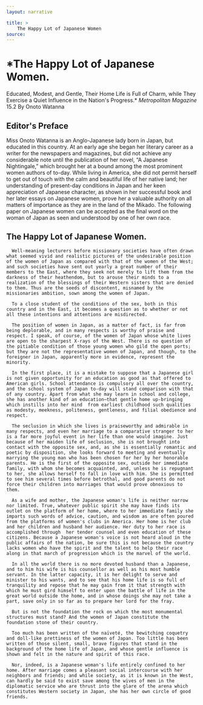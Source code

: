 ```yaml
---
layout: narrative

title: >
    The Happy Lot of Japanese Women
source: 
---
```


         
#  *The Happy Lot of Japanese Women.
 Educated, Modest, and Gentle, Their Home Life is Full of Charm, while They Exercise a Quiet Influence in the Nation's Progress.* 
 *Metropolitan Magazine* 15.2 
 By Onoto Watanna

  
## Editor's Preface

 Miss Onoto Watanna is an Anglo-Japanese lady born in Japan, but educated in this country. At an early age she began her literary career as a writer for the newspapers and magazines, but did not achieve any considerable note until the publication of her novel, “A Japanese Nightingale,” which brought her at a bound among the most prominent women authors of to-day. While living in America, she did not permit herself to get out of touch with the calm and beautiful life of her native land; her understanding of present-day conditions in Japan and her keen appreciation of Japanese character, as shown in her successful book and her later essays on Japanese women, prove her a valuable authority on all matters of importance as they are in the land of the Mikado. The following paper on Japanese women can be accepted as the final word on the woman of Japan as seen and understood by one of her own race.

  
## The Happy Lot of Japanese Women.

      Well-meaning lecturers before missionary societies have often drawn what seemed vivid and realistic pictures of the undesirable position of the women of Japan as compared with that of the women of the West; and such societies have sent out yearly a great number of their members to the East, where they seek not merely to lift them from the darkness of their heathendom, but to arouse their minds to a realization of the blessings of their Western sisters that are denied to them. Thus are the seeds of discontent, misnamed by the missionaries ambition, sown among the women of Japan.

      To a close student of the conditions of the sex, both in this country and in the East, it becomes a question as to whether or not all these intentions and attentions are misdirected.

      The position of women in Japan, as a matter of fact, is far from being deplorable, and in many respects is worthy of praise and respect. I speak, of course, of the women of Japan whose white lives are open to the sharpest X-rays of the West. There is no question of the pitiable condition of those young women who gild the open ports; but they are not the representative women of Japan, and though, to the foreigner in Japan, apparently more in evidence, represent the minority.

      In the first place, it is a mistake to suppose that a Japanese girl is not given opportunity for an education as good as that offered to American girls. School attendance is compulsory all over the country, and the school system of Japan to-day will stand comparison with that of any country. Apart from what she may learn in school and college, she has another kind of an education—that gentle home up-bringing which instills into her mind  from earliest childhood such qualities as modesty, meekness, politeness, gentleness, and filial obedience and respect.

      The seclusion in which she lives is praiseworthy and admirable in many respects, and even her marriage to a comparative stranger to her is a far more joyful event in her life than one would imagine. Just because of her maiden life of seclusion, she is not brought into contact with the opposite sex, and, as she is essentially romantic and poetic by disposition, she looks forward to meeting and eventually marrying the young man who has been chosen for her by her honorable parents. He is the first of the opposite sex, outside her immediate family, with whom she becomes acquainted, and, unless he is repugnant to her, she allows herself to fall in love with him. She is permitted to see him several times before betrothal, and good parents do not force their children into marriages that would prove obnoxious to them.

      As a wife and mother, the Japanese woman's life is neither narrow nor limited. True, whatever public spirit she may have finds its outlet on the platform of her home, where to her immediate family she imparts such words of advice, caution, and wisdom as are often poured from the platforms of women's clubs in America. Her home is her club and her children and husband her audience. Her duty to her race is accomplished through  her tender counsel and even education of these citizens. Because a Japanese woman's voice is not heard aloud in the public affairs of the nation, be sure this is not because the country lacks women who have the spirit and the talent to help their race along in that march of progression which is the marvel of the world.

      In all the world there is no more devoted husband than a Japanese, and to him his wife is his counsellor as well as his most humble servant. In the latter capacity, it is her delight to serve and minister to his wants, and to see that his home life is so full of tranquility and repose that he may gain from it that strength with which he must gird himself to enter upon the battle of life in the great world outside the home, and in whose doings she may not take a part, save only in so far as to prepare her lord for the fray.

      But is not the foundation the rock on which the most monumental structures must stand? And the women of Japan constitute the foundation stone of their country.

      Too much has been written of the naïveté, the bewitching coquetry and doll-like prettiness of the women of Japan. Too little has been written of those silent, small, brave figures that stand in the background of the home life of Japan, and whose gentle influence is shown and felt in the nature and spirit of this race.

      Nor, indeed, is a Japanese woman's life entirely confined to her home. After marriage comes a pleasant social intercourse with her neighbors and friends; and while society, as it is known in the West, can hardly be said to exist save among the wives of men in the diplomatic service who are thrust into the glare of the arena which constitutes Western society in Japan, she has her own circle of good friends.

   	   